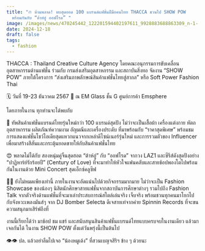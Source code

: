 ```yaml
---
title: "🔥 ห้ามพลาด! พบสุดยอด 100 แบรนด์แฟชั่นฝีมือคนไทย THACCA ชวนไป SHOW POW
  พร้อมกันกับ “ต้าห์อู๋ ออฟโรด” "
image: /images/news/470245442_122201594402197611_9928883688863309_n-1-.jpg
date: 2024-12-18
draft: false
tags:
  - fashion
---
```

THACCA : Thailand Creative Culture Agency โดยคณะอนุกรรมการขับเคลื่อนอุตสาหกรรมด้านแฟชั่น ร่วมกับ กรมส่งเสริมอุตสาหกรรม และสถาบันสิ่งทอ จัดงาน “SHOW POW” ภายใต้โครงการ “ส่งเสริมภาพลักษณ์สินค้าแฟชั่นไทยสู่สากล” หรือ Soft Power Fashion Thai 

🗓️ วันที่ 19-23 ธันวาคม 2567 
📌 ณ EM Glass ชั้น G ศูนย์การค้า Emsphere 

โดยภายในงาน ทุกท่านจะได้พบกับ

🤩  ทัพสินค้าแฟชั่นแบรนด์ไทยรุ่นใหม่กว่า 100 แบรนด์สุดปัง ไม่ว่าจะเป็นเสื้อผ้า เครื่องแต่งกาย หัตถอุตสาหกรรม ผลิตภัณฑ์ความงาม อัญมณีและเครื่องประดับ ที่มาพร้อมกับ “ราคาสุดพิเศษ” พร้อมชมการแสดงแฟชั่นโชว์ไอเดียสุดแหวกแนวจากเหล่าดีไซน์เนอร์รุ่นใหม่ และการรวมตัวของ Influencer เพื่อมาสร้างสีสันและกระตุ้นยอดขายให้กับสินค้าแฟชั่นไทย

😍 พลาดไม่ได้กับ สองหนุ่มคู่จิ้นสุดฮอต “ต้าห์อู๋” กับ “ออฟโรด” จากวง LAZ1 และซีรีส์ดังสุดปังอย่าง “ปาฏิหาร์ย์รักร้อยปี” (Century of Love) ที่จะมาทำให้หัวใจแฟนคลับและสายช้อปพองโตไปพร้อมกันในงานด้วย Mini Concert สุดเอ็กซ์คลูซีฟ

💃🏻 ยังไม่หมดเพียงเท่านี้ ภายในงานจะอัดแน่นไปด้วยกิจกรรมมากมาย ไม่ว่าจะเป็น Fashion Showcase ของน้องๆ นิสิตนักศึกษาสายแฟชั่นจากสถาบันการศึกษาต่างๆ รวมไปถึง Fashion Talk จากตัวจริงด้านแฟชั่นที่จะมาเล่าประสบการณ์สไตล์เล่นจริง เจ็บจริง พร้อมชวนทุกคนมาโยกไปกับจังหวะเพลงมันส์ๆ จาก DJ Bomber Selecta ดีเจสายเท่จากค่าย Spinnin Records ที่จะขนความสนุกมาเสิร์ฟถึงที่

งานนี้เรียกได้ว่า มาช้อป ชม แชร์ และสนับสนุนสินค้าแฟชั่นแบรนด์ไทยแบบครบจบในงานเดียว  แล้วมาเจอกันได้ ในงาน SHOW POW ตั้งแต่วันพรุ่งนี้เป็นต้นไป

👁️👁️ ปล. แล้วอย่าลืมไปเจอ “น้องหมูเด้ง” ที่สวนเบญจสิริฯ ข้าง ๆ ด้วยนะ
